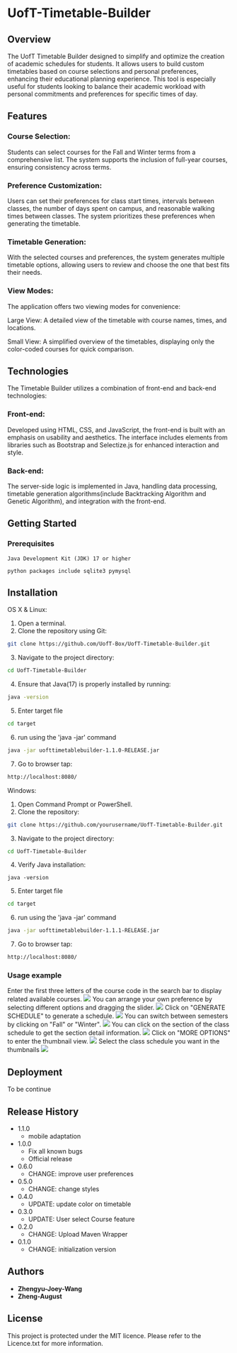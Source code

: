 # UofT-Timetable-Builder
## Overview
The UofT Timetable Builder designed to simplify and optimize the creation of academic schedules for students. It allows users to build custom timetables based on course selections and personal preferences, enhancing their educational planning experience. This tool is especially useful for students looking to balance their academic workload with personal commitments and preferences for specific times of day.

## Features
### Course Selection: 
Students can select courses for the Fall and Winter terms from a comprehensive list. The system supports the inclusion of full-year courses, ensuring consistency across terms.

### Preference Customization: 
Users can set their preferences for class start times, intervals between classes, the number of days spent on campus, and reasonable walking times between classes. The system prioritizes these preferences when generating the timetable.

### Timetable Generation: 
With the selected courses and preferences, the system generates multiple timetable options, allowing users to review and choose the one that best fits their needs.

### View Modes: 
The application offers two viewing modes for convenience:

Large View: A detailed view of the timetable with course names, times, and locations.

Small View: A simplified overview of the timetables, displaying only the color-coded courses for quick comparison.

## Technologies
The Timetable Builder utilizes a combination of front-end and back-end technologies:

### Front-end: 
Developed using HTML, CSS, and JavaScript, the front-end is built with an emphasis on usability and aesthetics. The interface includes elements from libraries such as Bootstrap and Selectize.js for enhanced interaction and style.

### Back-end: 
The server-side logic is implemented in Java, handling data processing, timetable generation algorithms(include Backtracking Algorithm and Genetic Algorithm), and integration with the front-end.

## Getting Started
### Prerequisites

```
Java Development Kit (JDK) 17 or higher
```
```
python packages include sqlite3 pymysql
```

## Installation

OS X & Linux:


1. Open a terminal.
2. Clone the repository using Git:
```sh
git clone https://github.com/UofT-Box/UofT-Timetable-Builder.git
```
3. Navigate to the project directory:
```sh
cd UofT-Timetable-Builder
```
4. Ensure that Java(17) is properly installed by running:
```sh
java -version
```
5. Enter target file
```sh
cd target
```
6. run using the 'java -jar' command
```sh
java -jar uofttimetablebuilder-1.1.0-RELEASE.jar
```
7. Go to browser tap:
```sh
http://localhost:8080/
```

Windows:
1. Open Command Prompt or PowerShell.
2. Clone the repository:
```sh
git clone https://github.com/yourusername/UofT-Timetable-Builder.git
```
3. Navigate to the project directory:
```sh
cd UofT-Timetable-Builder
```
4. Verify Java installation:
```
java -version
```
5. Enter target file
```sh
cd target
```
6. run using the 'java -jar' command
```sh
java -jar uofttimetablebuilder-1.1.1-RELEASE.jar
```
7. Go to browser tap:
```sh
http://localhost:8080/
```

### Usage example
Enter the first three letters of the course code in the search bar to display related available courses.
![](https://github.com/UofT-Box/image/blob/671ee8dff6486f3130e1987e6cf46cad3ad5666f/timetablebuilder1.png?raw=true)
You can arrange your own preference by selecting different options and dragging the slider.
![](https://github.com/UofT-Box/image/blob/master/timetablebuilder2.png?raw=true)
Click on "GENERATE SCHEDULE" to generate a schedule.
![](https://github.com/UofT-Box/image/blob/master/timetablebuilder3.png?raw=true)
You can switch between semesters by clicking on "Fall" or "Winter".
![](https://github.com/UofT-Box/image/blob/master/timetablebuilder4.png?raw=true)
You can click on the section of the class schedule to get the section detail information.
![](https://github.com/UofT-Box/image/blob/master/timetablebuilder5.png?raw=true)
Click on "MORE OPTIONS" to enter the thumbnail view.
![](https://github.com/UofT-Box/image/blob/master/timetablebuilder6.png?raw=true)
Select the class schedule you want in the thumbnails
![](https://github.com/UofT-Box/image/blob/master/timetablebuilder7.png?raw=true)

## Deployment

To be continue

## Release History
* 1.1.0
    * mobile adaptation
* 1.0.0
    * Fix all known bugs
    * Official release
* 0.6.0
    * CHANGE: improve user preferences
* 0.5.0
    * CHANGE: change styles
* 0.4.0
    * UPDATE: update color on timetable
* 0.3.0
    * UPDATE: User select Course feature
* 0.2.0
    * CHANGE: Upload Maven Wrapper
* 0.1.0
    * CHANGE: initialization version

## Authors

* **Zhengyu-Joey-Wang**
* **Zheng-August**


## License
This project is protected under the MIT licence. Please refer to the Licence.txt for more information.